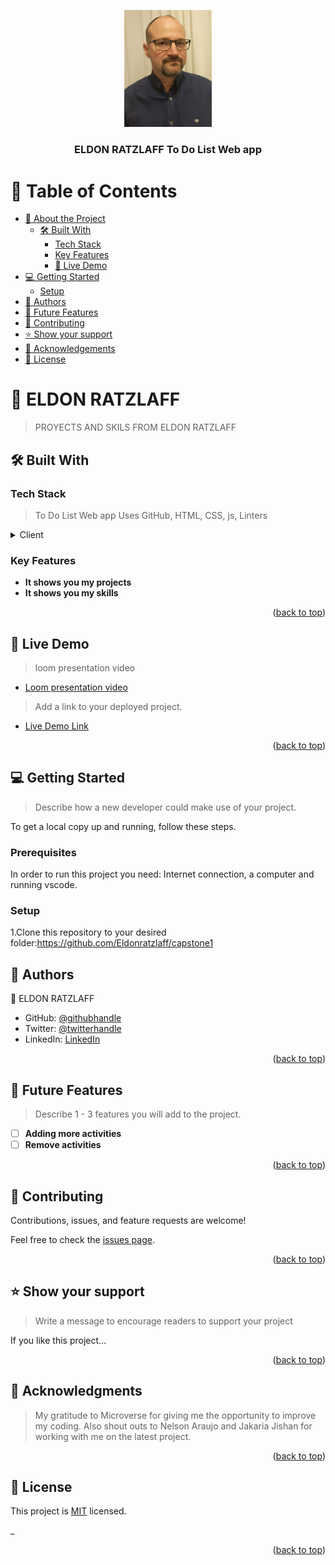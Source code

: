 <a name="readme-top"></a>


<div align="center">

  <img src="eldonazul1.jpeg" alt="logo" width="140"  height="auto" />
  <br/>

  <h3><b>ELDON RATZLAFF To Do List Web app</b></h3>

</div>

<!-- TABLE OF CONTENTS -->

# 📗 Table of Contents

- [📖 About the Project](#about-project)
  - [🛠 Built With](#built-with)
    - [Tech Stack](#tech-stack)
    - [Key Features](#key-features)
    - [🚀 Live Demo](#live-demo)
- [💻 Getting Started](#getting-started)
  - [Setup](#setup)
- [👥 Authors](#authors)
- [🔭 Future Features](#future-features)
- [🤝 Contributing](#contributing)
- [⭐️ Show your support](#support)
- [🙏 Acknowledgements](#acknowledgements)
- [📝 License](#license)

<!-- PROJECT DESCRIPTION -->

# 📖 ELDON RATZLAFF <a name="about-project"></a>

> PROYECTS AND SKILS FROM ELDON RATZLAFF


## 🛠 Built With <a name="built-with"></a>

### Tech Stack <a name="tech-stack"></a>

>  To Do List Web app Uses GitHub, HTML, CSS, js, Linters

<details>
  <summary>Client</summary>
  <ul>
    <li><a href="#">HTML</a></li>
    <li><a href="#">CSS</a></li>
    <li><a href="#">JS</a></li>
  </ul>
</details>

<!-- Features -->

### Key Features <a name="key-features"></a>


- **It shows you my projects**
- **It shows you my skills**

<p align="right">(<a href="#readme-top">back to top</a>)</p>


<!-- LIVE DEMO -->

## 🚀 Live Demo <a name="live-demo of my page"></a>
> loom presentation video
- [Loom presentation video]()

> Add a link to your deployed project.

- [Live Demo Link](https://eldonratzlaff.github.io/)

<p align="right">(<a href="#readme-top">back to top</a>)</p>


<!-- GETTING STARTED -->

## 💻 Getting Started <a name="getting-started"></a>

> Describe how a new developer could make use of your project.

To get a local copy up and running, follow these steps.

### Prerequisites

In order to run this project you need: Internet connection, a computer and running vscode.

<!--
Example command:

```sh
 gem install rails
```
 -->

### Setup

1.Clone this repository to your desired folder:https://github.com/Eldonratzlaff/capstone1

<!-- AUTHORS -->

## 👥 Authors <a name="authors"></a>


👤 ELDON RATZLAFF

- GitHub: [@githubhandle](https://github.com/githubhandle)
- Twitter: [@twitterhandle](https://twitter.com/twitterhandle)
- LinkedIn: [LinkedIn](https://linkedin.com/in/linkedinhandle)

<p align="right">(<a href="#readme-top">back to top</a>)</p>

<!-- FUTURE FEATURES -->

## 🔭 Future Features <a name="future-features"></a>

> Describe 1 - 3 features you will add to the project.

- [ ] **Adding more activities**
- [ ] **Remove activities**

<p align="right">(<a href="#readme-top">back to top</a>)</p>

<!-- CONTRIBUTING -->

## 🤝 Contributing <a name="contributing"></a>

Contributions, issues, and feature requests are welcome!

Feel free to check the [issues page](../../issues/).

<p align="right">(<a href="#readme-top">back to top</a>)</p>

<!-- SUPPORT -->

## ⭐️ Show your support <a name="support"></a>

> Write a message to encourage readers to support your project

If you like this project...

<p align="right">(<a href="#readme-top">back to top</a>)</p>

<!-- ACKNOWLEDGEMENTS -->

## 🙏 Acknowledgments <a name="acknowledgements"></a>

> My gratitude to Microverse for giving me the opportunity to improve my coding. Also shout outs to Nelson Araujo and Jakaria Jishan for working with me on the latest project.




<p align="right">(<a href="#readme-top">back to top</a>)</p>

<!-- LICENSE -->

## 📝 License <a name="license"></a>

This project is [MIT](MIT.md) licensed.

_

<p align="right">(<a href="#readme-top">back to top</a>)</p>
